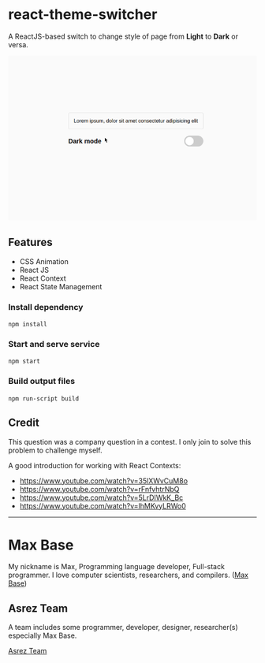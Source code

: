 # react-theme-switcher

A ReactJS-based switch to change style of page from **Light** to **Dark** or versa.
 
![](theme-switcher.gif)

## Features

- CSS Animation
- React JS
- React Context
- React State Management

### Install dependency

```
npm install
```

### Start and serve service

```
npm start
```

### Build output files

```
npm run-script build
```

## Credit

This question was a company  question in a contest. I only join to solve this problem to challenge myself.

A good introduction for working with React Contexts:
- https://www.youtube.com/watch?v=35lXWvCuM8o
- https://www.youtube.com/watch?v=rFnfvhtrNbQ
- https://www.youtube.com/watch?v=5LrDIWkK_Bc
- https://www.youtube.com/watch?v=lhMKvyLRWo0

---------

# Max Base

My nickname is Max, Programming language developer, Full-stack programmer. I love computer scientists, researchers, and compilers. ([Max Base](https://maxbase.org/))

## Asrez Team

A team includes some programmer, developer, designer, researcher(s) especially Max Base.

[Asrez Team](https://www.asrez.com/)
